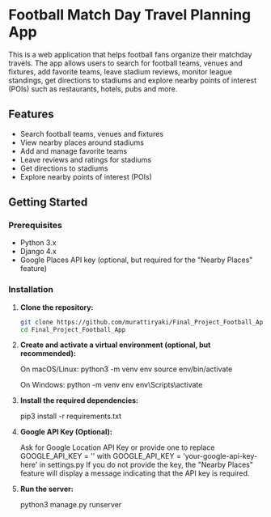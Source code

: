# Football Match Day Travel Planning App

This is a web application that helps football fans organize their matchday travels. The app allows users to search for football teams, venues and fixtures, add favorite teams, leave stadium reviews, monitor league standings, get directions to stadiums and explore nearby points of interest (POIs) such as restaurants, hotels, pubs and more.

## Features
- Search football teams, venues and fixtures
- View nearby places around stadiums
- Add and manage favorite teams
- Leave reviews and ratings for stadiums
- Get directions to stadiums
- Explore nearby points of interest (POIs)

## Getting Started

### Prerequisites

- Python 3.x
- Django 4.x
- Google Places API key (optional, but required for the "Nearby Places" feature)

### Installation

1. **Clone the repository:**

   ```bash
   git clone https://github.com/murattiryaki/Final_Project_Football_App.git
   cd Final_Project_Football_App

2. **Create and activate a virtual environment (optional, but recommended):**

   On macOS/Linux:
   python3 -m venv env
   source env/bin/activate

   On Windows:
   python -m venv env
   env\Scripts\activate


4. **Install the required dependencies:**
   
   pip3 install -r requirements.txt

5. **Google API Key (Optional):**

   Ask for Google Location API Key or provide one to replace GOOGLE_API_KEY = '' with GOOGLE_API_KEY = 'your-google-api-key-here' in settings.py
   If you do not provide the key, the "Nearby Places" feature will display a message indicating that the API key is required.

7. **Run the server:**
   
   python3 manage.py runserver


